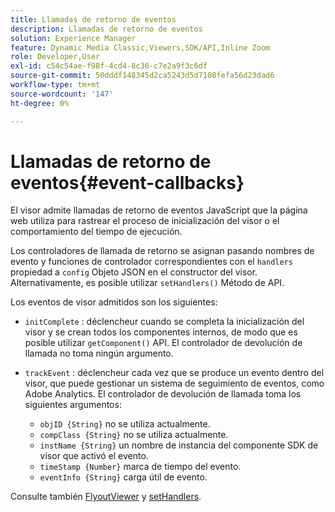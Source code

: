 ```yaml
---
title: Llamadas de retorno de eventos
description: Llamadas de retorno de eventos
solution: Experience Manager
feature: Dynamic Media Classic,Viewers,SDK/API,Inline Zoom
role: Developer,User
exl-id: c54c54ae-f98f-4cd4-8c36-c7e2a9f3c6df
source-git-commit: 50dddf148345d2ca5243d5d7108fefa56d23dad6
workflow-type: tm+mt
source-wordcount: '147'
ht-degree: 0%

---
```


# Llamadas de retorno de eventos{#event-callbacks}

El visor admite llamadas de retorno de eventos JavaScript que la página web utiliza para rastrear el proceso de inicialización del visor o el comportamiento del tiempo de ejecución.

Los controladores de llamada de retorno se asignan pasando nombres de evento y funciones de controlador correspondientes con el `handlers` propiedad a `config` Objeto JSON en el constructor del visor. Alternativamente, es posible utilizar `setHandlers()` Método de API.

Los eventos de visor admitidos son los siguientes:

* `initComplete` : déclencheur cuando se completa la inicialización del visor y se crean todos los componentes internos, de modo que es posible utilizar `getComponent()` API. El controlador de devolución de llamada no toma ningún argumento.

* `trackEvent` : déclencheur cada vez que se produce un evento dentro del visor, que puede gestionar un sistema de seguimiento de eventos, como Adobe Analytics. El controlador de devolución de llamada toma los siguientes argumentos:

   * `objID {String}` no se utiliza actualmente.
   * `compClass {String}` no se utiliza actualmente.
   * `instName {String}` un nombre de instancia del componente SDK de visor que activó el evento.
   * `timeStamp {Number}` marca de tiempo del evento.
   * `eventInfo {String}` carga útil de evento.

Consulte también [FlyoutViewer](../../c-html5-s7-aem-asset-viewers/c-html5-flyout-viewer-20-about/c-html5-flyout-viewer-20-javascriptapiref/r-html5-flyout-viewer-20-javascriptapiref-.flyoutviewer.md#reference-b99bb25606444f46b27529ff3e960b1e) y [setHandlers](../../c-html5-s7-aem-asset-viewers/c-html5-flyout-viewer-20-about/c-html5-flyout-viewer-20-javascriptapiref/r-html5-flyout-viewer-20-javascriptapiref-sethandlers.md#reference-74e9acb1cd0047d5bd60eea5fa5c8692).
